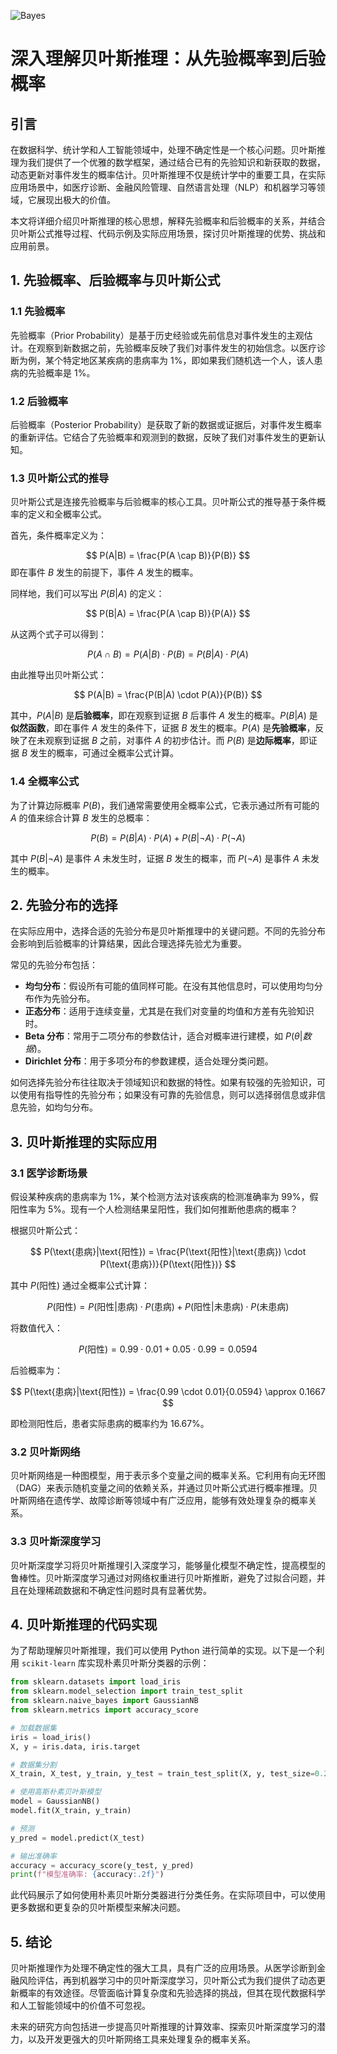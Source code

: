 ![Bayes](ML/Bayes/Bayes.png)
# 深入理解贝叶斯推理：从先验概率到后验概率

## 引言

在数据科学、统计学和人工智能领域中，处理不确定性是一个核心问题。贝叶斯推理为我们提供了一个优雅的数学框架，通过结合已有的先验知识和新获取的数据，动态更新对事件发生的概率估计。贝叶斯推理不仅是统计学中的重要工具，在实际应用场景中，如医疗诊断、金融风险管理、自然语言处理（NLP）和机器学习等领域，它展现出极大的价值。

本文将详细介绍贝叶斯推理的核心思想，解释先验概率和后验概率的关系，并结合贝叶斯公式推导过程、代码示例及实际应用场景，探讨贝叶斯推理的优势、挑战和应用前景。

## 1. 先验概率、后验概率与贝叶斯公式

### 1.1 先验概率

先验概率（Prior Probability）是基于历史经验或先前信息对事件发生的主观估计。在观察到新数据之前，先验概率反映了我们对事件发生的初始信念。以医疗诊断为例，某个特定地区某疾病的患病率为 1%，即如果我们随机选一个人，该人患病的先验概率是 1%。

### 1.2 后验概率

后验概率（Posterior Probability）是获取了新的数据或证据后，对事件发生概率的重新评估。它结合了先验概率和观测到的数据，反映了我们对事件发生的更新认知。

### 1.3 贝叶斯公式的推导

贝叶斯公式是连接先验概率与后验概率的核心工具。贝叶斯公式的推导基于条件概率的定义和全概率公式。

首先，条件概率定义为：

$$
P(A|B) = \frac{P(A \cap B)}{P(B)}
$$
即在事件 $B$ 发生的前提下，事件 $A$ 发生的概率。

同样地，我们可以写出 $P(B|A)$ 的定义：

$$
P(B|A) = \frac{P(A \cap B)}{P(A)}
$$

从这两个式子可以得到：

$$
P(A \cap B) = P(A|B) \cdot P(B) = P(B|A) \cdot P(A)
$$

由此推导出贝叶斯公式：

$$
P(A|B) = \frac{P(B|A) \cdot P(A)}{P(B)}
$$

其中，$P(A|B)$ 是**后验概率**，即在观察到证据 $B$ 后事件 $A$ 发生的概率。$P(B|A)$ 是**似然函数**，即在事件 $A$ 发生的条件下，证据 $B$ 发生的概率。$P(A)$ 是**先验概率**，反映了在未观察到证据 $B$ 之前，对事件 $A$ 的初步估计。而 $P(B)$ 是**边际概率**，即证据 $B$ 发生的概率，可通过全概率公式计算。

### 1.4 全概率公式

为了计算边际概率 $P(B)$，我们通常需要使用全概率公式，它表示通过所有可能的 $A$ 的值来综合计算 $B$ 发生的总概率：

$$
P(B) = P(B|A) \cdot P(A) + P(B|\neg A) \cdot P(\neg A)
$$

其中 $P(B|\neg A)$ 是事件 $A$ 未发生时，证据 $B$ 发生的概率，而 $P(\neg A)$ 是事件 $A$ 未发生的概率。

## 2. 先验分布的选择

在实际应用中，选择合适的先验分布是贝叶斯推理中的关键问题。不同的先验分布会影响到后验概率的计算结果，因此合理选择先验尤为重要。

常见的先验分布包括：

- **均匀分布**：假设所有可能的值同样可能。在没有其他信息时，可以使用均匀分布作为先验分布。
- **正态分布**：适用于连续变量，尤其是在我们对变量的均值和方差有先验知识时。
- **Beta 分布**：常用于二项分布的参数估计，适合对概率进行建模，如 $P(\theta|数据)$。
- **Dirichlet 分布**：用于多项分布的参数建模，适合处理分类问题。

如何选择先验分布往往取决于领域知识和数据的特性。如果有较强的先验知识，可以使用有指导性的先验分布；如果没有可靠的先验信息，则可以选择弱信息或非信息先验，如均匀分布。

## 3. 贝叶斯推理的实际应用

### 3.1 医学诊断场景

假设某种疾病的患病率为 1%，某个检测方法对该疾病的检测准确率为 99%，假阳性率为 5%。现有一个人检测结果呈阳性，我们如何推断他患病的概率？

根据贝叶斯公式：

$$
P(\text{患病}|\text{阳性}) = \frac{P(\text{阳性}|\text{患病}) \cdot P(\text{患病})}{P(\text{阳性})}
$$

其中 $P(\text{阳性})$ 通过全概率公式计算：

$$
P(\text{阳性}) = P(\text{阳性}|\text{患病}) \cdot P(\text{患病}) + P(\text{阳性}|\text{未患病}) \cdot P(\text{未患病})
$$

将数值代入：

$$
P(\text{阳性}) = 0.99 \cdot 0.01 + 0.05 \cdot 0.99 = 0.0594
$$

后验概率为：

$$
P(\text{患病}|\text{阳性}) = \frac{0.99 \cdot 0.01}{0.0594} \approx 0.1667
$$

即检测阳性后，患者实际患病的概率约为 16.67%。

### 3.2 贝叶斯网络

贝叶斯网络是一种图模型，用于表示多个变量之间的概率关系。它利用有向无环图（DAG）来表示随机变量之间的依赖关系，并通过贝叶斯公式进行概率推理。贝叶斯网络在遗传学、故障诊断等领域中有广泛应用，能够有效处理复杂的概率关系。

### 3.3 贝叶斯深度学习

贝叶斯深度学习将贝叶斯推理引入深度学习，能够量化模型不确定性，提高模型的鲁棒性。贝叶斯深度学习通过对网络权重进行贝叶斯推断，避免了过拟合问题，并且在处理稀疏数据和不确定性问题时具有显著优势。

## 4. 贝叶斯推理的代码实现

为了帮助理解贝叶斯推理，我们可以使用 Python 进行简单的实现。以下是一个利用 `scikit-learn` 库实现朴素贝叶斯分类器的示例：

```python
from sklearn.datasets import load_iris
from sklearn.model_selection import train_test_split
from sklearn.naive_bayes import GaussianNB
from sklearn.metrics import accuracy_score

# 加载数据集
iris = load_iris()
X, y = iris.data, iris.target

# 数据集分割
X_train, X_test, y_train, y_test = train_test_split(X, y, test_size=0.2, random_state=42)

# 使用高斯朴素贝叶斯模型
model = GaussianNB()
model.fit(X_train, y_train)

# 预测
y_pred = model.predict(X_test)

# 输出准确率
accuracy = accuracy_score(y_test, y_pred)
print(f"模型准确率: {accuracy:.2f}")
```

此代码展示了如何使用朴素贝叶斯分类器进行分类任务。在实际项目中，可以使用更多数据和更复杂的贝叶斯模型来解决问题。

## 5. 结论

贝叶斯推理作为处理不确定性的强大工具，具有广泛的应用场景。从医学诊断到金融风险评估，再到机器学习中的贝叶斯深度学习，贝叶斯公式为我们提供了动态更新概率的有效途径。尽管面临计算复杂度和先验选择的挑战，但其在现代数据科学和人工智能领域中的价值不可忽视。

未来的研究方向包括进一步提高贝叶斯推理的计算效率、探索贝叶斯深度学习的潜力，以及开发更强大的贝叶斯网络工具来处理复杂的概率关系。
